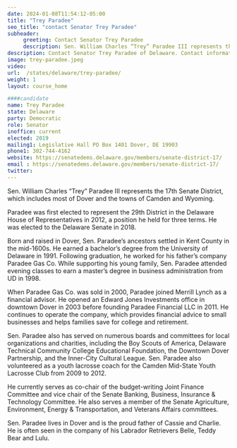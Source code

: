 ```yaml
---
date: 2024-01-08T11:54:12-05:00
title: "Trey Paradee"
seo_title: "contact Senator Trey Paradee"
subheader:
     greeting: Contact Senator Trey Paradee
     description: Sen. William Charles “Trey” Paradee III represents the 17th Senate District, which includes most of Dover and the towns of Camden and Wyoming. He currently serves as co-chair of the budget-writing Joint Finance Committee and vice chair of the Senate Banking, Business, Insurance & Technology Committee.
description: Contact Senator Trey Paradee of Delaware. Contact information for Trey Paradee includes email address, phone number, and mailing address.
image: trey-paradee.jpeg
video:
url:  /states/delaware/trey-paradee/
weight: 1
layout: course_home

####candidate
name: Trey Paradee
state: Delaware
party: Democratic
role: Senator
inoffice: current
elected: 2019
mailing1: Legislative Hall PO Box 1401 Dover, DE 19903
phone1: 302-744-4162
website: https://senatedems.delaware.gov/members/senate-district-17/
email : https://senatedems.delaware.gov/members/senate-district-17/
twitter:
---
```


Sen. William Charles “Trey” Paradee III represents the 17th Senate District, which includes most of Dover and the towns of Camden and Wyoming.

Paradee was first elected to represent the 29th District in the Delaware House of Representatives in 2012, a position he held for three terms. He was elected to the Delaware Senate in 2018.

Born and raised in Dover, Sen. Paradee’s ancestors settled in Kent County in the mid-1600s.  He earned a bachelor’s degree from the University of Delaware in 1991. Following graduation, he worked for his father’s company Paradee Gas Co. While supporting his young family, Sen. Paradee attended evening classes to earn a master’s degree in business administration from UD in 1998.

When Paradee Gas Co. was sold in 2000, Paradee joined Merrill Lynch as a financial advisor. He opened an Edward Jones Investments office in downtown Dover in 2003 before founding Paradee Financial LLC in 2011. He continues to operate the company, which provides financial advice to small businesses and helps families save for college and retirement.

Sen. Paradee also has served on numerous boards and committees for local organizations and charities, including the Boy Scouts of America, Delaware Technical Community College Educational Foundation, the Downtown Dover Partnership, and the Inner-City Cultural League. Sen. Paradee also volunteered as a youth lacrosse coach for the Camden Mid-State Youth Lacrosse Club from 2009 to 2012.

He currently serves as co-chair of the budget-writing Joint Finance Committee and vice chair of the Senate Banking, Business, Insurance & Technology Committee. He also serves a member of the Senate Agriculture, Environment, Energy & Transportation, and Veterans Affairs committees.

Sen. Paradee lives in Dover and is the proud father of Cassie and Charlie. He is often seen in the company of his Labrador Retrievers Belle, Teddy Bear and Lulu.
